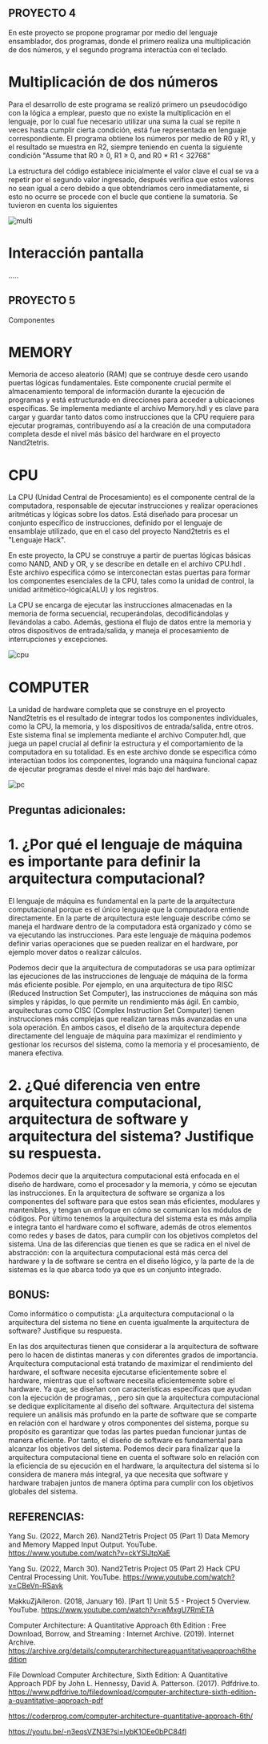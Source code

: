 ## PROYECTO 4

En este proyecto se propone programar por medio del lenguaje ensamblador, dos programas, donde el primero realiza una multiplicación de dos números, y el segundo programa interactúa con el teclado.

# Multiplicación de dos números

Para el desarrollo de este programa se realizó primero un pseudocódigo con la lógica a emplear, puesto que no existe la multiplicación en el lenguaje, por lo cual fue necesario utilizar una suma la cual se repite n veces hasta cumplir cierta condición, está fue representada en lenguaje correspondiente. El programa obtiene los números por medio de R0 y R1, y el resultado se muestra en R2, siempre teniendo en cuenta la siguiente condición "Assume that R0 ≥ 0, R1 ≥ 0, and R0 * R1 < 32768"

La estructura del código establece inicialmente el valor clave el cual se va a repetir por el segundo valor ingresado, después verifica que estos valores no sean igual a cero debido a que obtendríamos cero inmediatamente, si esto no ocurre se procede con el bucle que contiene la sumatoria. Se tuvieron en cuenta los siguientes 

![multi](https://github.com/JxxnDx/Grupo-MVidia/blob/main/Pr%C3%A1ctica%203/img/img4_1.jpg)

# Interacción pantalla

.....

## PROYECTO 5

Componentes

# MEMORY

Memoria de acceso aleatorio (RAM) que se contruye desde cero usando puertas lógicas fundamentales. Este componente crucial permite el almacenamiento temporal de información durante la ejecución de programas y está estructurado en direcciones para acceder a ubicaciones específicas. Se implementa mediante el archivo Memory.hdl y es clave para cargar y guardar tanto datos como instrucciones que la CPU requiere para ejecutar programas, contribuyendo así a la creación de una computadora completa desde el nivel más básico del hardware en el proyecto Nand2tetris.

# CPU

La CPU (Unidad Central de Procesamiento) es el componente central de la computadora, responsable de ejecutar instrucciones y realizar operaciones aritméticas y lógicas sobre los datos. Está diseñado para procesar un conjunto específico de instrucciones, definido por el lenguaje de ensamblaje utilizado, que en el caso del proyecto Nand2tetris es el "Lenguaje Hack".

En este proyecto, la CPU se construye a partir de puertas lógicas básicas como NAND, AND y OR, y se describe en detalle en el archivo CPU.hdl . Este archivo especifica cómo se interconectan estas puertas para formar los componentes esenciales de la CPU, tales como la unidad de control, la unidad aritmético-lógica(ALU) y los registros.

La CPU se encarga de ejecutar las instrucciones almacenadas en la memoria de forma secuencial, recuperándolas, decodificándolas y llevándolas a cabo. Además, gestiona el flujo de datos entre la memoria y otros dispositivos de entrada/salida, y maneja el procesamiento de interrupciones y excepciones.

![cpu](https://github.com/JxxnDx/Grupo-MVidia/blob/main/Pr%C3%A1ctica%203/img/CPU.PNG)

# COMPUTER

La unidad de hardware completa que se construye en el proyecto Nand2tetris es el resultado de integrar todos los componentes individuales, como la CPU, la memoria, y los dispositivos de entrada/salida, entre otros. Este sistema final se implementa mediante el archivo Computer.hdl, que juega un papel crucial al definir la estructura y el comportamiento de la computadora en su totalidad. Es en este archivo donde se especifica cómo interactúan todos los componentes, logrando una máquina funcional capaz de ejecutar programas desde el nivel más bajo del hardware.

![pc](https://github.com/JxxnDx/Grupo-MVidia/blob/main/Pr%C3%A1ctica%203/img/COMPUTER.PNG)

## Preguntas adicionales:
# 1. ¿Por qué el lenguaje de máquina es importante para definir la arquitectura computacional?

El lenguaje de máquina es fundamental en la parte de la arquitectura computacional porque es el único lenguaje que la computadora entiende directamente. En la parte de arquitectura este lenguaje describe cómo se maneja el hardware dentro de  la computadora está organizado y cómo se va ejecutando las instrucciones. Para este lenguaje de máquina podemos definir varias operaciones que se pueden realizar en el hardware, por ejemplo mover datos o realizar cálculos.

Podemos decir que la arquitectura de computadoras se usa  para optimizar las  ejecuciones de las instrucciones de lenguaje de máquina de la forma más eficiente posible. Por ejemplo, en una arquitectura de tipo RISC (Reduced Instruction Set Computer), las instrucciones de máquina son más simples y rápidas, lo que permite un rendimiento más ágil. En cambio, arquitecturas como CISC (Complex Instruction Set Computer) tienen instrucciones más complejas que realizan tareas más avanzadas en una sola operación. En ambos casos, el diseño de la arquitectura depende directamente del lenguaje de máquina para maximizar el rendimiento y gestionar los recursos del sistema, como la memoria y el procesamiento, de manera efectiva.

# 2. ¿Qué diferencia ven entre arquitectura computacional, arquitectura de software y arquitectura del sistema? Justifique su respuesta.

Podemos decir que la arquitectura computacional está enfocada en el diseño de hardware, como el procesador y la memoria, y cómo se ejecutan las instrucciones. En la arquitectura de software  se organiza a los componentes del software para que estos sean más eficientes, modulares y mantenibles,  y tengan un  enfoque en cómo se comunican los módulos de códigos.  Por último tenemos la arquitectura del sistema esta es más amplia e integra tanto el hardware como el software, además de otros elementos como redes y bases de datos, para cumplir con los objetivos completos del sistema.
Una de las diferencias que tienen es que se radica en el nivel de abstracción: con la arquitectura computacional está más cerca del hardware y la de software se centra en el diseño lógico, y la parte de la de sistemas es la que abarca todo ya que  es un conjunto integrado.

## BONUS:
Como informático o computista: ¿La arquitectura computacional o la arquitectura del sistema no tiene en cuenta igualmente la arquitectura de software? Justifique su respuesta.

En las dos arquitecturas tienen que considerar a la arquitectura de software pero lo hacen de distintas maneras y con diferentes grados  de importancia. 
Arquitectura computacional está tratando de maximizar el rendimiento del hardware, el software necesita ejecutarse eficientemente sobre el hardware, mientras que el software necesita eficientemente sobre el hardware. Ya que, se diseñan con características específicas que ayudan con la ejecución de programas,  , pero sin que la arquitectura computacional se dedique explícitamente al diseño del software.
Arquitectura del sistema requiere un análisis más profundo en la parte de software que se comparte en relación con el hardware y otros componentes del sistema,  porque su propósito es garantizar que todas las partes puedan  funcionar juntas de manera eficiente. Por tanto, el diseño de software es fundamental para alcanzar los objetivos del sistema.
Podemos decir para finalizar que la arquitectura computacional tiene en cuenta el software solo en relación con la eficiencia de su ejecución en el hardware, la arquitectura del sistema sí lo considera de manera más integral, ya que necesita que software y hardware trabajen juntos de manera óptima para cumplir con los objetivos globales del sistema.


## REFERENCIAS:

Yang Su. (2022, March 26). Nand2Tetris Project 05 (Part 1) Data Memory and Memory Mapped Input Output. YouTube. https://www.youtube.com/watch?v=ckYSlJtpXaE

‌Yang Su. (2022, March 30). Nand2Tetris Project 05 (Part 2) Hack CPU Central Processing Unit. YouTube. https://www.youtube.com/watch?v=CBeVn-RSavk

‌MakkuZjAileron. (2018, January 16). [Part 1] Unit 5.5 - Project 5 Overview. YouTube. https://www.youtube.com/watch?v=wMxgU7RmETA

Computer Architecture: A Quantitative Approach 6th Edition : Free Download, Borrow, and Streaming : Internet Archive. (2019). Internet Archive. https://archive.org/details/computerarchitectureaquantitativeapproach6thedition

File Download Computer Architecture, Sixth Edition: A Quantitative Approach PDF by John L. Hennessy, David A. Patterson. (2017). Pdfdrive.to. https://www.pdfdrive.to/filedownload/computer-architecture-sixth-edition-a-quantitative-approach-pdf

https://coderprog.com/computer-architecture-quantitative-approach-6th/

https://youtu.be/-n3eqsVZN3E?si=lybK1OEe0bPC84fl
